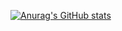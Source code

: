[![Anurag's GitHub stats](https://github-readme-stats.vercel.app/api?username=phamhongnham)](https://github.com/anuraghazra/github-readme-stats)
